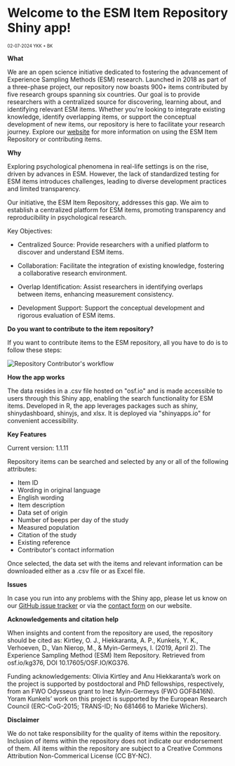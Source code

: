 # Welcome to the ESM Item Repository Shiny app! 

<sub><sup>02-07-2024 YKK + BK</sup></sub>

**What**

We are an open science initiative dedicated to fostering the advancement of Experience Sampling Methods (ESM) research. Launched in 2018 as part of a three-phase project, our repository now boasts 900+ items contributed by five research groups spanning six countries. Our goal is to provide researchers with a centralized source for discovering, learning about, and identifying relevant ESM items. Whether you're looking to integrate existing knowledge, identify overlapping items, or support the conceptual development of new items, our repository is here to facilitate your research journey. Explore our [website](https://www.esmitemrepositoryinfo.com/) for more information on using the ESM Item Repository or contributing items.

**Why**

Exploring psychological phenomena in real-life settings is on the rise, driven by advances in ESM. However, the lack of standardized testing for ESM items introduces challenges, leading to diverse development practices and limited transparency.

Our initiative, the ESM Item Repository, addresses this gap. We aim to establish a centralized platform for ESM items, promoting transparency and reproducibility in psychological research.

Key Objectives:

*  Centralized Source: Provide researchers with a unified platform to discover and understand ESM items.  

*  Collaboration: Facilitate the integration of existing knowledge, fostering a collaborative research environment.  

*  Overlap Identification: Assist researchers in identifying overlaps between items, enhancing measurement consistency.  

*  Development Support: Support the conceptual development and rigorous evaluation of ESM items.  

**Do you want to contribute to the item repository?**

If you want to contribute items to the ESM repository, all you have to do is to follow these steps:

<img src="C:/Users/u0167110/Desktop/Shiny App/ESIR_portal/ESIR_portal/Contributors-Workflow-Phase-1_v2_small.jpg" alt="Repository Contributor's workflow">


**How the app works**

The data resides in a .csv file hosted on "osf.io" and is made accessible to users through this Shiny app, enabling the search functionality for ESM items.
Developed in R, the app leverages packages such as shiny, shinydashboard, shinyjs, and xlsx. It is deployed via "shinyapps.io" for convenient accessibility.

**Key Features**

Current version: 1.1.11

Repository items can be searched and selected by any or all of the following attributes:

*  Item ID  
*  Wording in original language  
*  English wording  
*  Item description  
*  Data set of origin  
*  Number of beeps per day of the study  
*  Measured population  
*  Citation of the study  
*  Existing reference  
*  Contributor's contact information  

Once selected, the data set with the items and relevant information can be downloaded either as a .csv file or as Excel file.

**Issues**

In case you run into any problems with the Shiny app, please let us know on our [GitHub issue tracker](https://github.com/ykkunkels/ESIR_portal/issues) or via the [contact form](https://esmitemrepositoryinfo.com/contact) on our website.


**Acknowledgements and citation help**

When insights and content from the repository are used, the repository should be cited as: Kirtley, O. J., Hiekkaranta, A. P., Kunkels, Y. K., Verhoeven, D., Van Nierop, M., & Myin-Germeys, I. (2019, April 2). The Experience Sampling Method (ESM) Item Repository. Retrieved from osf.io/kg376, DOI 10.17605/OSF.IO/KG376.

Funding acknowledgements: Olivia Kirtley and Anu Hiekkaranta’s work on the project is supported by postdoctoral and PhD fellowships, respectively, from an FWO Odysseus grant to Inez Myin-Germeys (FWO GOF8416N). Yoram Kunkels’ work on this project is supported by the European Research Council (ERC-CoG-2015; TRANS-ID; No 681466 to Marieke Wichers).

**Disclaimer**

We do not take responsibility for the quality of items within the repository. Inclusion of items within the repository does not indicate our endorsement of them. All items within the repository are subject to a Creative Commons Attribution Non-Commerical License (CC BY-NC).
